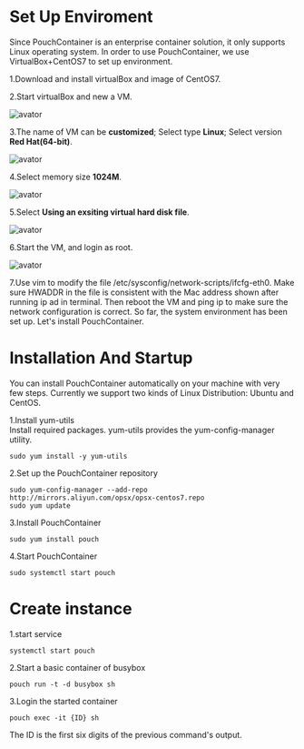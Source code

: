 # Set Up Enviroment

Since PouchContainer is an enterprise container solution, it only supports Linux operating system. In order to use PouchContainer, we use VirtualBox+CentOS7 to set up environment. 

1.Download and install virtualBox and image of CentOS7.  

2.Start virtualBox and new a VM.  

![avator](https://img.alicdn.com/tfs/TB1V7NzDx9YBuNjy0FfXXXIsVXa-720-424.png)

3.The name of VM can be **customized**; Select type **Linux**; Select version **Red Hat(64-bit)**.  

![avator](https://img.alicdn.com/tfs/TB1upE.DXOWBuNjy0FiXXXFxVXa-572-370.png)

4.Select memory size **1024M**.  

![avator](https://img.alicdn.com/tfs/TB1hORzDx9YBuNjy0FfXXXIsVXa-572-370.png)

5.Select **Using an exsiting virtual hard disk file**.  

![avator](https://img.alicdn.com/tfs/TB194I4DbGYBuNjy0FoXXciBFXa-572-370.png)

6.Start the VM, and login as root.

![avator](https://img.alicdn.com/tfs/TB1I_fuDDtYBeNjy1XdXXXXyVXa-720-443.png) 

7.Use vim to modify the file /etc/sysconfig/network-scripts/ifcfg-eth0. Make sure HWADDR in the file is consistent with the Mac address shown after running ip ad in terminal.
Then reboot the VM and ping ip to make sure the network configuration is correct. So far, the system environment has been set up. Let's install PouchContainer.

# Installation And Startup  

You can install PouchContainer automatically on your machine with very few steps. Currently we support two kinds of Linux Distribution: Ubuntu and CentOS.  

1.Install yum-utils  
Install required packages. yum-utils provides the yum-config-manager utility.     

```
sudo yum install -y yum-utils
```

2.Set up the PouchContainer repository   

```
sudo yum-config-manager --add-repo http://mirrors.aliyun.com/opsx/opsx-centos7.repo
sudo yum update
```

3.Install PouchContainer 

```
sudo yum install pouch
```

4.Start PouchContainer

```
sudo systemctl start pouch
```

# Create instance
1.start service

```
systemctl start pouch
```

2.Start a basic container of busybox

```
pouch run -t -d busybox sh
```

3.Login the started container

```
pouch exec -it {ID} sh
```

The ID is the first six digits of the previous command's output.
